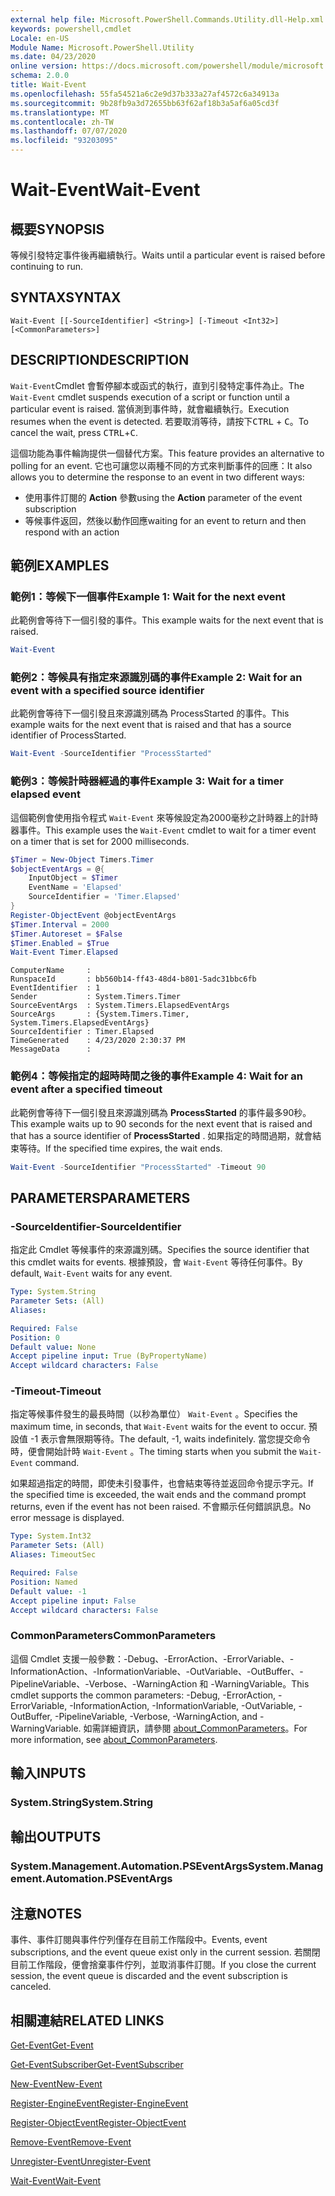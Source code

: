```yaml
---
external help file: Microsoft.PowerShell.Commands.Utility.dll-Help.xml
keywords: powershell,cmdlet
Locale: en-US
Module Name: Microsoft.PowerShell.Utility
ms.date: 04/23/2020
online version: https://docs.microsoft.com/powershell/module/microsoft.powershell.utility/wait-event?view=powershell-5.1&WT.mc_id=ps-gethelp
schema: 2.0.0
title: Wait-Event
ms.openlocfilehash: 55fa54521a6c2e9d37b333a27af4572c6a34913a
ms.sourcegitcommit: 9b28fb9a3d72655bb63f62af18b3a5af6a05cd3f
ms.translationtype: MT
ms.contentlocale: zh-TW
ms.lasthandoff: 07/07/2020
ms.locfileid: "93203095"
---
```

# <span data-ttu-id="8cde3-103">Wait-Event</span><span class="sxs-lookup"><span data-stu-id="8cde3-103">Wait-Event</span></span>

## <span data-ttu-id="8cde3-104">概要</span><span class="sxs-lookup"><span data-stu-id="8cde3-104">SYNOPSIS</span></span>
<span data-ttu-id="8cde3-105">等候引發特定事件後再繼續執行。</span><span class="sxs-lookup"><span data-stu-id="8cde3-105">Waits until a particular event is raised before continuing to run.</span></span>

## <span data-ttu-id="8cde3-106">SYNTAX</span><span class="sxs-lookup"><span data-stu-id="8cde3-106">SYNTAX</span></span>

```
Wait-Event [[-SourceIdentifier] <String>] [-Timeout <Int32>] [<CommonParameters>]
```

## <span data-ttu-id="8cde3-107">DESCRIPTION</span><span class="sxs-lookup"><span data-stu-id="8cde3-107">DESCRIPTION</span></span>

<span data-ttu-id="8cde3-108">`Wait-Event`Cmdlet 會暫停腳本或函式的執行，直到引發特定事件為止。</span><span class="sxs-lookup"><span data-stu-id="8cde3-108">The `Wait-Event` cmdlet suspends execution of a script or function until a particular event is raised.</span></span> <span data-ttu-id="8cde3-109">當偵測到事件時，就會繼續執行。</span><span class="sxs-lookup"><span data-stu-id="8cde3-109">Execution resumes when the event is detected.</span></span> <span data-ttu-id="8cde3-110">若要取消等待，請按下<kbd>CTRL</kbd> + <kbd>C</kbd>。</span><span class="sxs-lookup"><span data-stu-id="8cde3-110">To cancel the wait, press <kbd>CTRL</kbd>+<kbd>C</kbd>.</span></span>

<span data-ttu-id="8cde3-111">這個功能為事件輪詢提供一個替代方案。</span><span class="sxs-lookup"><span data-stu-id="8cde3-111">This feature provides an alternative to polling for an event.</span></span> <span data-ttu-id="8cde3-112">它也可讓您以兩種不同的方式來判斷事件的回應：</span><span class="sxs-lookup"><span data-stu-id="8cde3-112">It also allows you to determine the response to an event in two different ways:</span></span>

- <span data-ttu-id="8cde3-113">使用事件訂閱的 **Action** 參數</span><span class="sxs-lookup"><span data-stu-id="8cde3-113">using the **Action** parameter of the event subscription</span></span>
- <span data-ttu-id="8cde3-114">等候事件返回，然後以動作回應</span><span class="sxs-lookup"><span data-stu-id="8cde3-114">waiting for an event to return and then respond with an action</span></span>

## <span data-ttu-id="8cde3-115">範例</span><span class="sxs-lookup"><span data-stu-id="8cde3-115">EXAMPLES</span></span>

### <span data-ttu-id="8cde3-116">範例1：等候下一個事件</span><span class="sxs-lookup"><span data-stu-id="8cde3-116">Example 1: Wait for the next event</span></span>

<span data-ttu-id="8cde3-117">此範例會等待下一個引發的事件。</span><span class="sxs-lookup"><span data-stu-id="8cde3-117">This example waits for the next event that is raised.</span></span>

```powershell
Wait-Event
```

### <span data-ttu-id="8cde3-118">範例2：等候具有指定來源識別碼的事件</span><span class="sxs-lookup"><span data-stu-id="8cde3-118">Example 2: Wait for an event with a specified source identifier</span></span>

<span data-ttu-id="8cde3-119">此範例會等待下一個引發且來源識別碼為 ProcessStarted 的事件。</span><span class="sxs-lookup"><span data-stu-id="8cde3-119">This example waits for the next event that is raised and that has a source identifier of ProcessStarted.</span></span>

```powershell
Wait-Event -SourceIdentifier "ProcessStarted"
```

### <span data-ttu-id="8cde3-120">範例3：等候計時器經過的事件</span><span class="sxs-lookup"><span data-stu-id="8cde3-120">Example 3: Wait for a timer elapsed event</span></span>

<span data-ttu-id="8cde3-121">這個範例會使用指令程式 `Wait-Event` 來等候設定為2000毫秒之計時器上的計時器事件。</span><span class="sxs-lookup"><span data-stu-id="8cde3-121">This example uses the `Wait-Event` cmdlet to wait for a timer event on a timer that is set for 2000 milliseconds.</span></span>

```powershell
$Timer = New-Object Timers.Timer
$objectEventArgs = @{
    InputObject = $Timer
    EventName = 'Elapsed'
    SourceIdentifier = 'Timer.Elapsed'
}
Register-ObjectEvent @objectEventArgs
$Timer.Interval = 2000
$Timer.Autoreset = $False
$Timer.Enabled = $True
Wait-Event Timer.Elapsed
```

```Output
ComputerName     :
RunspaceId       : bb560b14-ff43-48d4-b801-5adc31bbc6fb
EventIdentifier  : 1
Sender           : System.Timers.Timer
SourceEventArgs  : System.Timers.ElapsedEventArgs
SourceArgs       : {System.Timers.Timer, System.Timers.ElapsedEventArgs}
SourceIdentifier : Timer.Elapsed
TimeGenerated    : 4/23/2020 2:30:37 PM
MessageData      :
```

### <span data-ttu-id="8cde3-122">範例4：等候指定的超時時間之後的事件</span><span class="sxs-lookup"><span data-stu-id="8cde3-122">Example 4: Wait for an event after a specified timeout</span></span>

<span data-ttu-id="8cde3-123">此範例會等待下一個引發且來源識別碼為 **ProcessStarted** 的事件最多90秒。</span><span class="sxs-lookup"><span data-stu-id="8cde3-123">This example waits up to 90 seconds for the next event that is raised and that has a source identifier of **ProcessStarted** .</span></span> <span data-ttu-id="8cde3-124">如果指定的時間過期，就會結束等待。</span><span class="sxs-lookup"><span data-stu-id="8cde3-124">If the specified time expires, the wait ends.</span></span>

```powershell
Wait-Event -SourceIdentifier "ProcessStarted" -Timeout 90
```

## <span data-ttu-id="8cde3-125">PARAMETERS</span><span class="sxs-lookup"><span data-stu-id="8cde3-125">PARAMETERS</span></span>

### <span data-ttu-id="8cde3-126">-SourceIdentifier</span><span class="sxs-lookup"><span data-stu-id="8cde3-126">-SourceIdentifier</span></span>

<span data-ttu-id="8cde3-127">指定此 Cmdlet 等候事件的來源識別碼。</span><span class="sxs-lookup"><span data-stu-id="8cde3-127">Specifies the source identifier that this cmdlet waits for events.</span></span>
<span data-ttu-id="8cde3-128">根據預設，會 `Wait-Event` 等待任何事件。</span><span class="sxs-lookup"><span data-stu-id="8cde3-128">By default, `Wait-Event` waits for any event.</span></span>

```yaml
Type: System.String
Parameter Sets: (All)
Aliases:

Required: False
Position: 0
Default value: None
Accept pipeline input: True (ByPropertyName)
Accept wildcard characters: False
```

### <span data-ttu-id="8cde3-129">-Timeout</span><span class="sxs-lookup"><span data-stu-id="8cde3-129">-Timeout</span></span>

<span data-ttu-id="8cde3-130">指定等候事件發生的最長時間（以秒為單位） `Wait-Event` 。</span><span class="sxs-lookup"><span data-stu-id="8cde3-130">Specifies the maximum time, in seconds, that `Wait-Event` waits for the event to occur.</span></span> <span data-ttu-id="8cde3-131">預設值 -1 表示會無限期等待。</span><span class="sxs-lookup"><span data-stu-id="8cde3-131">The default, -1, waits indefinitely.</span></span> <span data-ttu-id="8cde3-132">當您提交命令時，便會開始計時 `Wait-Event` 。</span><span class="sxs-lookup"><span data-stu-id="8cde3-132">The timing starts when you submit the `Wait-Event` command.</span></span>

<span data-ttu-id="8cde3-133">如果超過指定的時間，即使未引發事件，也會結束等待並返回命令提示字元。</span><span class="sxs-lookup"><span data-stu-id="8cde3-133">If the specified time is exceeded, the wait ends and the command prompt returns, even if the event has not been raised.</span></span> <span data-ttu-id="8cde3-134">不會顯示任何錯誤訊息。</span><span class="sxs-lookup"><span data-stu-id="8cde3-134">No error message is displayed.</span></span>

```yaml
Type: System.Int32
Parameter Sets: (All)
Aliases: TimeoutSec

Required: False
Position: Named
Default value: -1
Accept pipeline input: False
Accept wildcard characters: False
```

### <span data-ttu-id="8cde3-135">CommonParameters</span><span class="sxs-lookup"><span data-stu-id="8cde3-135">CommonParameters</span></span>

<span data-ttu-id="8cde3-136">這個 Cmdlet 支援一般參數：-Debug、-ErrorAction、-ErrorVariable、-InformationAction、-InformationVariable、-OutVariable、-OutBuffer、-PipelineVariable、-Verbose、-WarningAction 和 -WarningVariable。</span><span class="sxs-lookup"><span data-stu-id="8cde3-136">This cmdlet supports the common parameters: -Debug, -ErrorAction, -ErrorVariable, -InformationAction, -InformationVariable, -OutVariable, -OutBuffer, -PipelineVariable, -Verbose, -WarningAction, and -WarningVariable.</span></span> <span data-ttu-id="8cde3-137">如需詳細資訊，請參閱 [about_CommonParameters](https://go.microsoft.com/fwlink/?LinkID=113216)。</span><span class="sxs-lookup"><span data-stu-id="8cde3-137">For more information, see [about_CommonParameters](https://go.microsoft.com/fwlink/?LinkID=113216).</span></span>

## <span data-ttu-id="8cde3-138">輸入</span><span class="sxs-lookup"><span data-stu-id="8cde3-138">INPUTS</span></span>

### <span data-ttu-id="8cde3-139">System.String</span><span class="sxs-lookup"><span data-stu-id="8cde3-139">System.String</span></span>

## <span data-ttu-id="8cde3-140">輸出</span><span class="sxs-lookup"><span data-stu-id="8cde3-140">OUTPUTS</span></span>

### <span data-ttu-id="8cde3-141">System.Management.Automation.PSEventArgs</span><span class="sxs-lookup"><span data-stu-id="8cde3-141">System.Management.Automation.PSEventArgs</span></span>

## <span data-ttu-id="8cde3-142">注意</span><span class="sxs-lookup"><span data-stu-id="8cde3-142">NOTES</span></span>

<span data-ttu-id="8cde3-143">事件、事件訂閱與事件佇列僅存在目前工作階段中。</span><span class="sxs-lookup"><span data-stu-id="8cde3-143">Events, event subscriptions, and the event queue exist only in the current session.</span></span> <span data-ttu-id="8cde3-144">若關閉目前工作階段，便會捨棄事件佇列，並取消事件訂閱。</span><span class="sxs-lookup"><span data-stu-id="8cde3-144">If you close the current session, the event queue is discarded and the event subscription is canceled.</span></span>

## <span data-ttu-id="8cde3-145">相關連結</span><span class="sxs-lookup"><span data-stu-id="8cde3-145">RELATED LINKS</span></span>

[<span data-ttu-id="8cde3-146">Get-Event</span><span class="sxs-lookup"><span data-stu-id="8cde3-146">Get-Event</span></span>](Get-Event.md)

[<span data-ttu-id="8cde3-147">Get-EventSubscriber</span><span class="sxs-lookup"><span data-stu-id="8cde3-147">Get-EventSubscriber</span></span>](Get-EventSubscriber.md)

[<span data-ttu-id="8cde3-148">New-Event</span><span class="sxs-lookup"><span data-stu-id="8cde3-148">New-Event</span></span>](New-Event.md)

[<span data-ttu-id="8cde3-149">Register-EngineEvent</span><span class="sxs-lookup"><span data-stu-id="8cde3-149">Register-EngineEvent</span></span>](Register-EngineEvent.md)

[<span data-ttu-id="8cde3-150">Register-ObjectEvent</span><span class="sxs-lookup"><span data-stu-id="8cde3-150">Register-ObjectEvent</span></span>](Register-ObjectEvent.md)

[<span data-ttu-id="8cde3-151">Remove-Event</span><span class="sxs-lookup"><span data-stu-id="8cde3-151">Remove-Event</span></span>](Remove-Event.md)

[<span data-ttu-id="8cde3-152">Unregister-Event</span><span class="sxs-lookup"><span data-stu-id="8cde3-152">Unregister-Event</span></span>](Unregister-Event.md)

[<span data-ttu-id="8cde3-153">Wait-Event</span><span class="sxs-lookup"><span data-stu-id="8cde3-153">Wait-Event</span></span>](Wait-Event.md)
